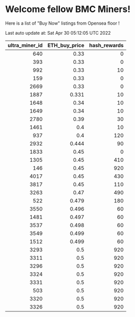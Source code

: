 # Welcome fellow BMC Miners!
Here is a list of "Buy Now" listings from Opensea floor !


Last auto update at: Sat Apr 30 05:12:05 UTC 2022


|   ultra_miner_id |   ETH_buy_price |   hash_rewards |
|-----------------:|----------------:|---------------:|
|              640 |           0.33  |              0 |
|              393 |           0.33  |              0 |
|              992 |           0.33  |             10 |
|              159 |           0.33  |              0 |
|             2669 |           0.33  |              0 |
|             1887 |           0.331 |             10 |
|             1648 |           0.34  |             10 |
|             1649 |           0.34  |             10 |
|             2780 |           0.39  |             30 |
|             1461 |           0.4   |             10 |
|              937 |           0.4   |            120 |
|             2932 |           0.444 |             90 |
|             1833 |           0.45  |              0 |
|             1305 |           0.45  |            410 |
|              146 |           0.45  |            920 |
|             4017 |           0.45  |            430 |
|             3817 |           0.45  |            110 |
|             3263 |           0.47  |            490 |
|              522 |           0.479 |            180 |
|             3550 |           0.496 |             60 |
|             1481 |           0.497 |             60 |
|             3537 |           0.498 |             60 |
|             3549 |           0.499 |             60 |
|             1512 |           0.499 |             60 |
|             3293 |           0.5   |            920 |
|             3311 |           0.5   |            920 |
|             3296 |           0.5   |            920 |
|             3324 |           0.5   |            920 |
|             3331 |           0.5   |            920 |
|              503 |           0.5   |            920 |
|             3320 |           0.5   |            920 |
|             3326 |           0.5   |            920 |
